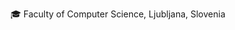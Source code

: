 🎓 Faculty of Computer Science, Ljubljana, Slovenia

<!---
gapizaver/gapizaver is a ✨ special ✨ repository because its `README.md` (this file) appears on your GitHub profile.
You can click the Preview link to take a look at your changes.
--->
